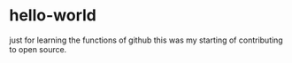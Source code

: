 # hello-world
just for learning the functions of github
this was my starting of contributing to open source.
